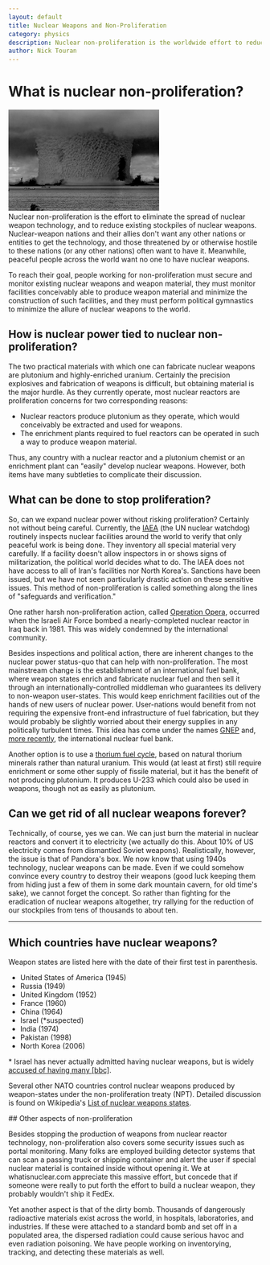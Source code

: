 ```yaml
---
layout: default
title: Nuclear Weapons and Non-Proliferation
category: physics
description: Nuclear non-proliferation is the worldwide effort to reduce the spread and minimize stockpiles of nuclear weapons.
author: Nick Touran
---
```

<div class="row">
<div class="col-md-8" markdown="1">

# What is nuclear non-proliferation?   
<div class="pull-right">
<img src="/img/baker_shot_crop.png" class="img-rounded img-responsive"  style="width:300px;" alt="The Baker Shot" title="The Baker Shot: An early nuclear weapons test" /> 
</div>
Nuclear non-proliferation is the effort to eliminate the spread of nuclear weapon technology, and to
reduce existing stockpiles of nuclear weapons. Nuclear-weapon nations and their allies don't
want any other nations or entities to get the technology, and those threatened by or otherwise
hostile to these nations (or any other nations) often want to have it. Meanwhile, peaceful people
across the world want no one to have nuclear weapons.

To reach their goal, people working for non-proliferation must secure and monitor existing nuclear
weapons and weapon material, they must monitor facilities conceivably able to produce weapon
material and minimize the construction of such facilities, and they must perform political
gymnastics to minimize the allure of nuclear weapons to the world. 

## How is nuclear power tied to nuclear non-proliferation?	
The two practical materials with which one can fabricate nuclear weapons are plutonium and
highly-enriched uranium. Certainly the precision explosives and fabrication of weapons is difficult,
but obtaining material is the major hurdle. As they currently operate, most nuclear reactors are
proliferation concerns for two corresponding reasons: 

* Nuclear reactors produce plutonium as they operate, which would conceivably be extracted and used
  for weapons.
* The enrichment plants required to fuel reactors can be operated in such a way to produce weapon
  material. 

Thus, any country with a nuclear reactor and a plutonium chemist or an enrichment plant can
"easily" develop nuclear weapons. However, both items have many subtleties to complicate
their discussion. 



## What can be done to stop proliferation?
So, can we expand nuclear power without risking proliferation? Certainly not without being careful.
Currently, the <a href="https://www.iaea.org">IAEA</a> (the UN nuclear 
watchdog) routinely inspects nuclear facilities around the world to verify that only peaceful work
is being done. They inventory all special material very carefully. If
a facility doesn't allow inspectors in or shows signs of militarization, the political world decides
what to do. The IAEA does not have access to all of Iran's facilities 
nor North Korea's. Sanctions have been issued, but we have not seen particularly drastic action on
these sensitive issues. This method of non-proliferation is called something 
along the lines of "safeguards and verification."

One rather harsh non-proliferation action, called <a
href="https://en.wikipedia.org/wiki/Operation_Opera">Operation Opera</a>, occurred when the Israeli
Air Force bombed a nearly-completed nuclear reactor in Iraq back in 1981. This was widely condemned
by the international community.

Besides inspections and political action, there are inherent changes to the nuclear power status-quo
that can help with non-proliferation. The most mainstream change is the establishment of an
international fuel bank, where weapon states enrich and fabricate nuclear fuel and then sell it
through an internationally-controlled middleman who guarantees its delivery to non-weapon
user-states. This would keep enrichment facilities out of the hands of new users of nuclear power.
User-nations would benefit from not requiring the expensive front-end infrastructure of fuel
fabrication, but they would probably be slightly worried about their energy supplies in any
politically turbulent times. This idea has come under the names <a
href="https://en.wikipedia.org/wiki/Global_Nuclear_Energy_Partnership">GNEP</a> and, <a
href="https://www.upi.com/Top_News/2009/06/08/Obama-to-pursue-global-uranium-fuel-bank/UPI-19971244484814/">more
recently</a>, the international nuclear fuel bank.

Another option is to use a <a href="{% link thorium.md %}">thorium fuel cycle</a>, based on natural
thorium minerals rather than natural uranium. This would (at least at first) still require
enrichment or some other supply of fissile material, but it has the benefit of not producing
plutonium. It produces U-233 which could also be used in weapons, though not as easily as plutonium. 

## Can we get rid of all nuclear weapons forever?

Technically, of course, yes we can. We can just burn the material in nuclear reactors and convert it
to electricity (we actually do this. About 10% of US electricity comes from dismantled Soviet
weapons). Realistically, however, the issue is that of Pandora's box. We now know that using 1940s
technology, nuclear weapons can be made. Even if we could somehow convince every country to destroy
their weapons (good luck keeping them from hiding just a few of them in some dark mountain cavern,
for old time's sake), we cannot forget the concept. So rather than fighting for the eradication of
nuclear weapons altogether, try rallying for the reduction of our stockpiles from tens of thousands
to about ten.

<hr/>

</div>
</div>
<div class="row">


<h2>Which countries have nuclear weapons?</h2>
<div class="col-md-8" markdown="1">

Weapon states are listed here with the date of their first test in parenthesis.

* United States of America (1945)
* Russia (1949)
* United Kingdom (1952)
* France (1960)
* China (1964)
* Israel (\*suspected)
* India (1974)
* Pakistan (1998)
* North Korea (2006)

\* Israel has never actually admitted having nuclear weapons, but is widely <a href="http://news.bbc.co.uk/2/hi/middle_east/892941.stm">accused of having many [bbc]</a>. 

Several other NATO countries control nuclear weapons produced by weapon-states under the
non-proliferation treaty (NPT). Detailed discussion is found on Wikipedia's <a
href="https://en.wikipedia.org/wiki/Nuclear_weapons_states">List of nuclear weapons states</a>.
</div>
</div>

<div class="row">
<div class="col-md-8" markdown="1">
## Other aspects of non-proliferation

Besides stopping the production of weapons from nuclear reactor technology, non-proliferation also
covers some security issues such as portal monitoring. Many folks are employed building detector
systems that can scan a passing truck or shipping container and alert the user if special nuclear
material is contained inside without opening it. We at whatisnuclear.com appreciate this massive
effort, but concede that if someone were really to put forth the effort to build a nuclear weapon,
they probably wouldn't ship it FedEx.

Yet another aspect is that of the dirty bomb. Thousands of dangerously radioactive materials exist
across the world, in hospitals, laboratories, and industries. If these were attached to a standard
bomb and set off in a populated area, the dispersed radiation could cause serious havoc and even
radiation poisoning. We have people working on inventorying, tracking, and detecting these materials
as well.

</div>
</div>
